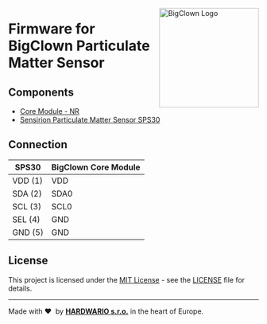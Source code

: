 <a href="https://www.bigclown.com/"><img src="https://bigclown.sirv.com/logo.png" width="200" alt="BigClown Logo" align="right"></a>

# Firmware for BigClown Particulate Matter Sensor

## Components

* [Core Module - NR](https://shop.bigclown.com/core-module-nr/)
* [Sensirion Particulate Matter Sensor SPS30](https://www.sensirion.com/en/environmental-sensors/particulate-matter-sensors-pm25/)

## Connection

| SPS30 | BigClown Core Module |
| --- | --- |
| VDD (1) | VDD |
| SDA (2) | SDA0 |
| SCL (3) | SCL0 |
| SEL (4) | GND |
| GND (5) | GND |

## License

This project is licensed under the [MIT License](https://opensource.org/licenses/MIT/) - see the [LICENSE](LICENSE) file for details.

---

Made with &#x2764;&nbsp; by [**HARDWARIO s.r.o.**](https://www.hardwario.com/) in the heart of Europe.
